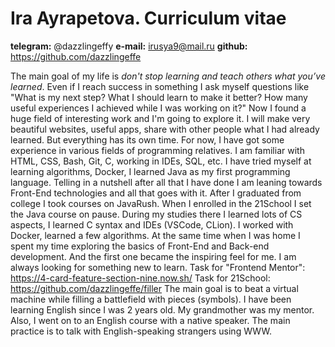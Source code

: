# Ira Ayrapetova. Curriculum vitae

**telegram:** @dazzlingeffy
**e-mail:** irusya9@mail.ru
**github:** https://github.com/dazzlingeffe


The main goal of my life is *don't stop learning and teach others what you’ve learned*. Even if I reach success in something I ask myself questions like "What is my next step? What I should learn to make it better? How many useful experiences I achieved while I was working on it?" Now I found a huge field of interesting work and I'm going to explore it. I will make very beautiful websites, useful apps, share with other people what I had already learned. But everything has its own time.
For now, I have got some experience in various fields of programming relatives. I am familiar with HTML, CSS, Bash, Git, C, working in IDEs, SQL, etc. I have tried myself at learning algorithms, Docker, I learned Java as my first programming language. Telling in a nutshell after all that I have done I am leaning towards Front-End technologies and all that goes with it.
After I graduated from college I took courses on JavaRush. When I enrolled in the 21School I set the Java course on pause. During my studies there I learned lots of CS aspects, I learned С syntax and IDEs (VSCode, CLion). I worked with Docker, learned a few algorithms. At the same time when I was home I spent my time exploring the basics of Front-End and Back-end development. And the first one became the inspiring feel for me. I am always looking for something new to learn.
Task for "Frontend Mentor": https://4-card-feature-section-nine.now.sh/
Task for 21School: https://github.com/dazzlingeffe/filler
The main goal is to beat a virtual machine while filling a battlefield with pieces (symbols).
I have been learning English since I was 2 years old. My grandmother was my mentor. Also, I went on to an English course with a native speaker. The main practice is to talk with English-speaking strangers using WWW.
